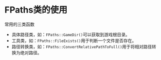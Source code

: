 # FPaths类的使用

常用的三类函数

* 具体路径类，如：`FPaths::GameDir()`可以获取到游戏根目录。
* 工具类，如：`FPaths::FileExists()`用于判断一个文件是否存在。
* 路径转换类，如：`FPaths::ConvertRelativePathToFull()`用于将相对路径转换为绝对路径。